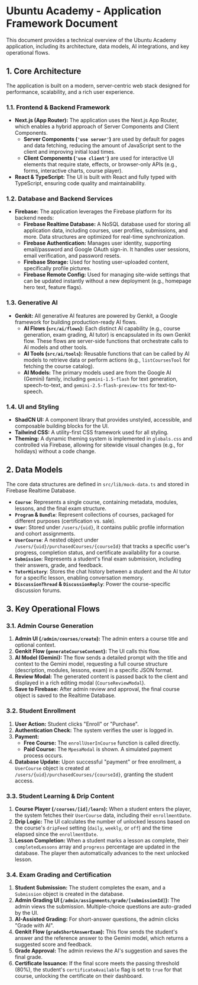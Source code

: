 # Ubuntu Academy - Application Framework Document

This document provides a technical overview of the Ubuntu Academy application, including its architecture, data models, AI integrations, and key operational flows.

## 1. Core Architecture

The application is built on a modern, server-centric web stack designed for performance, scalability, and a rich user experience.

### 1.1. Frontend & Backend Framework

-   **Next.js (App Router):** The application uses the Next.js App Router, which enables a hybrid approach of Server Components and Client Components.
    -   **Server Components (`'use server'`)** are used by default for pages and data fetching, reducing the amount of JavaScript sent to the client and improving initial load times.
    -   **Client Components (`'use client'`)** are used for interactive UI elements that require state, effects, or browser-only APIs (e.g., forms, interactive charts, course player).
-   **React & TypeScript:** The UI is built with React and fully typed with TypeScript, ensuring code quality and maintainability.

### 1.2. Database and Backend Services

-   **Firebase:** The application leverages the Firebase platform for its backend needs:
    -   **Firebase Realtime Database:** A NoSQL database used for storing all application data, including courses, user profiles, submissions, and more. Data structures are optimized for real-time synchronization.
    -   **Firebase Authentication:** Manages user identity, supporting email/password and Google OAuth sign-in. It handles user sessions, email verification, and password resets.
    -   **Firebase Storage:** Used for hosting user-uploaded content, specifically profile pictures.
    -   **Firebase Remote Config:** Used for managing site-wide settings that can be updated instantly without a new deployment (e.g., homepage hero text, feature flags).

### 1.3. Generative AI

-   **Genkit:** All generative AI features are powered by Genkit, a Google framework for building production-ready AI flows.
    -   **AI Flows (`src/ai/flows`):** Each distinct AI capability (e.g., course generation, exam grading, AI tutor) is encapsulated in its own Genkit flow. These flows are server-side functions that orchestrate calls to AI models and other tools.
    -   **AI Tools (`src/ai/tools`):** Reusable functions that can be called by AI models to retrieve data or perform actions (e.g., `listCoursesTool` for fetching the course catalog).
    -   **AI Models:** The primary models used are from the Google AI (Gemini) family, including `gemini-1.5-flash` for text generation, speech-to-text, and `gemini-2.5-flash-preview-tts` for text-to-speech.

### 1.4. UI and Styling

-   **ShadCN UI:** A component library that provides unstyled, accessible, and composable building blocks for the UI.
-   **Tailwind CSS:** A utility-first CSS framework used for all styling.
-   **Theming:** A dynamic theming system is implemented in `globals.css` and controlled via Firebase, allowing for sitewide visual changes (e.g., for holidays) without a code change.

## 2. Data Models

The core data structures are defined in `src/lib/mock-data.ts` and stored in Firebase Realtime Database.

-   **`Course`**: Represents a single course, containing metadata, modules, lessons, and the final exam structure.
-   **`Program` & `Bundle`**: Represent collections of courses, packaged for different purposes (certification vs. sale).
-   **`User`**: Stored under `/users/{uid}`, it contains public profile information and cohort assignments.
-   **`UserCourse`**: A nested object under `/users/{uid}/purchasedCourses/{courseId}` that tracks a specific user's progress, completion status, and certificate availability for a course.
-   **`Submission`**: Represents a student's final exam submission, including their answers, grade, and feedback.
-   **`TutorHistory`**: Stores the chat history between a student and the AI tutor for a specific lesson, enabling conversation memory.
-   **`DiscussionThread` & `DiscussionReply`**: Power the course-specific discussion forums.

## 3. Key Operational Flows

### 3.1. Admin Course Generation

1.  **Admin UI (`/admin/courses/create`):** The admin enters a course title and optional context.
2.  **Genkit Flow (`generateCourseContent`):** The UI calls this flow.
3.  **AI Model (Gemini):** The flow sends a detailed prompt with the title and context to the Gemini model, requesting a full course structure (description, modules, lessons, exam) in a specific JSON format.
4.  **Review Modal:** The generated content is passed back to the client and displayed in a rich editing modal (`CourseReviewModal`).
5.  **Save to Firebase:** After admin review and approval, the final course object is saved to the Realtime Database.

### 3.2. Student Enrollment

1.  **User Action:** Student clicks "Enroll" or "Purchase".
2.  **Authentication Check:** The system verifies the user is logged in.
3.  **Payment:**
    -   **Free Course:** The `enrollUserInCourse` function is called directly.
    -   **Paid Course:** The `MpesaModal` is shown. A simulated payment process occurs.
4.  **Database Update:** Upon successful "payment" or free enrollment, a `UserCourse` object is created at `/users/{uid}/purchasedCourses/{courseId}`, granting the student access.

### 3.3. Student Learning & Drip Content

1.  **Course Player (`/courses/[id]/learn`):** When a student enters the player, the system fetches their `UserCourse` data, including their `enrollmentDate`.
2.  **Drip Logic:** The UI calculates the number of unlocked lessons based on the course's `dripFeed` setting (`daily`, `weekly`, or `off`) and the time elapsed since the `enrollmentDate`.
3.  **Lesson Completion:** When a student marks a lesson as complete, their `completedLessons` array and `progress` percentage are updated in the database. The player then automatically advances to the next unlocked lesson.

### 3.4. Exam Grading and Certification

1.  **Student Submission:** The student completes the exam, and a `Submission` object is created in the database.
2.  **Admin Grading UI (`/admin/assignments/grade/[submissionId]`):** The admin views the submission. Multiple-choice questions are auto-graded by the UI.
3.  **AI-Assisted Grading:** For short-answer questions, the admin clicks "Grade with AI".
4.  **Genkit Flow (`gradeShortAnswerExam`):** This flow sends the student's answer and the reference answer to the Gemini model, which returns a suggested score and feedback.
5.  **Grade Approval:** The admin reviews the AI's suggestion and saves the final grade.
6.  **Certificate Issuance:** If the final score meets the passing threshold (80%), the student's `certificateAvailable` flag is set to `true` for that course, unlocking the certificate on their dashboard.
